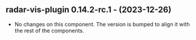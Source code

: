   ## radar-vis-plugin 0.14.2-rc.1 - (2023-12-26)
  
  * No changes on this component. The version is bumped to align it
    with the rest of the components.
